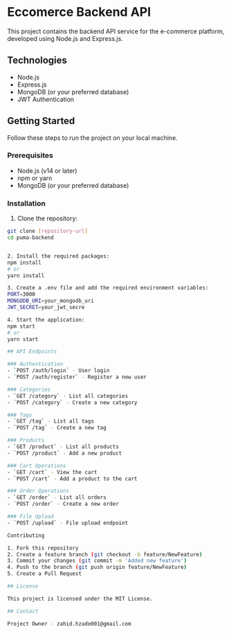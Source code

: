 # Eccomerce Backend API

This project contains the backend API service for the e-commerce platform, developed using Node.js and Express.js.

## Technologies

- Node.js
- Express.js
- MongoDB (or your preferred database)
- JWT Authentication

## Getting Started

Follow these steps to run the project on your local machine.

### Prerequisites

- Node.js (v14 or later)
- npm or yarn
- MongoDB (or your preferred database)

### Installation

1. Clone the repository:
```bash
git clone [repository-url]
cd puma-backend


2. Install the required packages:
npm install
# or
yarn install

3. Create a .env file and add the required environment variables:
PORT=3000
MONGODB_URI=your_mongodb_uri
JWT_SECRET=your_jwt_secre

4. Start the application:
npm start
# or
yarn start

## API Endpoints

### Authentication
- `POST /auth/login` - User login
- `POST /auth/register` - Register a new user

### Categories
- `GET /category` - List all categories
- `POST /category` - Create a new category

### Tags
- `GET /tag` - List all tags
- `POST /tag` - Create a new tag

### Products
- `GET /product` - List all products
- `POST /product` - Add a new product

### Cart Operations
- `GET /cart` - View the cart
- `POST /cart` - Add a product to the cart

### Order Operations
- `GET /order` - List all orders
- `POST /order` - Create a new order

### File Upload 
- `POST /upload` - File upload endpoint

Contributing

1. Fork this repository
2. Create a feature branch (git checkout -b feature/NewFeature)
3. Commit your changes (git commit -m 'Added new feature')
4. Push to the branch (git push origin feature/NewFeature)
5. Create a Pull Request

## License

This project is licensed under the MIT License.

## Contact

Project Owner - zahid.hzade001@gmail.com